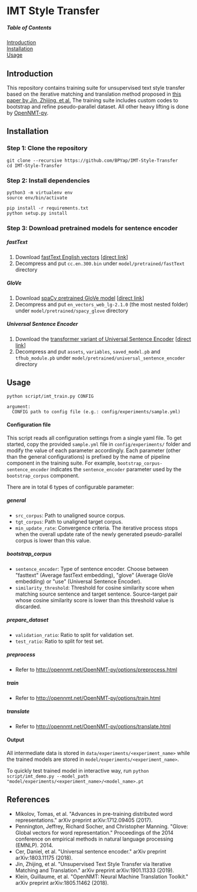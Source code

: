 # IMT Style Transfer

##### Table of Contents  
[Introduction](#introduction)  
[Installation](#installation)  
[Usage](#usage) 

## Introduction
This repository contains training suite for unsupervised text style transfer based on the iterative matching and translation method proposed in [this paper by Jin, Zhijing, et al.](https://arxiv.org/abs/1901.11333) The training suite includes custom codes to bootstrap and refine pseudo-parallel dataset. All other heavy lifting is done by [OpenNMT-py](https://github.com/OpenNMT/OpenNMT-py). 

## Installation
### Step 1: Clone the repository
```
git clone --recursive https://github.com/BPYap/IMT-Style-Transfer
cd IMT-Style-Transfer
```
### Step 2: Install dependencies
```
python3 -m virtualenv env
source env/bin/activate

pip install -r requirements.txt
python setup.py install
```
### Step 3: Download pretrained models for sentence encoder
##### fastText
1. Download [fastText English vectors](https://fasttext.cc/docs/en/crawl-vectors.html) [[direct link](https://dl.fbaipublicfiles.com/fasttext/vectors-crawl/cc.en.300.bin.gz)]
2. Decompress and put `cc.en.300.bin` under `model/pretrained/fastText` directory
##### GloVe
1. Download [spaCy pretrained GloVe model](https://spacy.io/models/en#en_vectors_web_lg) [[direct link](https://github.com/explosion/spacy-models/releases/download/en_vectors_web_lg-2.1.0/en_vectors_web_lg-2.1.0.tar.gz)]
2. Decompress and put `en_vectors_web_lg-2.1.0` (the most nested folder) under `model/pretrained/spacy_glove` directory
##### Universal Sentence Encoder
1. Download the [transformer variant of Universal Sentence Encoder](https://tfhub.dev/google/universal-sentence-encoder-large/3) [[direct link](https://tfhub.dev/google/universal-sentence-encoder-large/3?tf-hub-format=compressed)]
2. Decompress and put `assets`, `variables`, `saved_model.pb` and `tfhub_module.pb` under `model/pretrained/universal_sentence_encoder` directory

## Usage
```
python script/imt_train.py CONFIG

argument:
  CONFIG path to config file (e.g.: config/experiments/sample.yml)
```

#### Configuration file
This script reads all configuration settings from a single yaml file. To get started, copy the provided `sample.yml` file in `config/experiments/` folder and modify the value of each parameter accordingly. Each parameter (other than the general configurations) is prefixed by the name of pipeline component in the training suite. For example, `bootstrap_corpus-sentence_encoder` indicates the `sentence_encoder` parameter used by the `bootstrap_corpus` component.

There are in total 6 types of configurable parameter:
##### general
 - `src_corpus`: Path to unaligned source corpus.
 - `tgt_corpus`: Path to unaligned target corpus.
 - `min_update_rate`: Convergence criteria. The iterative process stops when the overall update rate of the newly generated pseudo-parallel corpus is lower than this value.
 
##### bootstrap_corpus
 - `sentence_encoder`: Type of sentence encoder. Choose between "fasttext" (Average fastText embedding), "glove" (Average GloVe embedding) or "use" (Universal Sentence Encoder).
 - `similarity_threshold`: Threshold for cosine similarity score when matching source sentence and target sentence. Source-target pair whose cosine similarity score is lower than this threshold value is discarded.

##### prepare_dataset
 - `validation_ratio`: Ratio to split for validation set.
 - `test_ratio`: Ratio to split for test set.
 
##### preprocess
 - Refer to http://opennmt.net/OpenNMT-py/options/preprocess.html
 
##### train
 - Refer to http://opennmt.net/OpenNMT-py/options/train.html
 
##### translate
 - Refer to http://opennmt.net/OpenNMT-py/options/translate.html

#### Output
All intermediate data is stored in `data/experiments/<experiment_name>` while the trained models are stored in `model/experiments/<experiment_name>`.

To quickly test trained model in interactive way, run `python script/imt_demo.py --model_path "model/experiments/<experiment_name>/<model_name>.pt`

## References
- Mikolov, Tomas, et al. "Advances in pre-training distributed word representations." arXiv preprint arXiv:1712.09405 (2017).
- Pennington, Jeffrey, Richard Socher, and Christopher Manning. "Glove: Global vectors for word representation." Proceedings of the 2014 conference on empirical methods in natural language processing (EMNLP). 2014.
- Cer, Daniel, et al. "Universal sentence encoder." arXiv preprint arXiv:1803.11175 (2018).
- Jin, Zhijing, et al. "Unsupervised Text Style Transfer via Iterative Matching and Translation." arXiv preprint arXiv:1901.11333 (2019).
- Klein, Guillaume, et al. "OpenNMT: Neural Machine Translation Toolkit." arXiv preprint arXiv:1805.11462 (2018).

